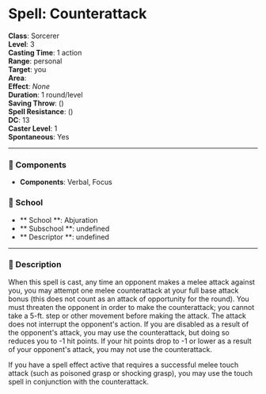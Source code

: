 
# Spell: Counterattack
**Class**: Sorcerer  
**Level**: 3  
**Casting Time**: 1 action  
**Range**: personal  
**Target**: you  
**Area**:   
**Effect**: _None_  
**Duration**: 1 round/level  
**Saving Throw**:  ()  
**Spell Resistance**:  ()  
**DC**: 13  
**Caster Level**: 1  
**Spontaneous**: Yes

---

### 🔮 Components
- **Components**: Verbal, Focus

### 🏫 School
- ** School **: Abjuration
- ** Subschool **: undefined
- ** Descriptor **: undefined
---

### 📜 Description
When this spell is cast, any time an opponent makes a melee attack against you, you may attempt one melee counterattack at your full base attack bonus (this does not count as an attack of opportunity for the round). You must threaten the opponent in order to make the counterattack; you cannot take a 5-ft. step or other movement before making the attack. The attack does not interrupt the opponent's action. If you are disabled as a result of the opponent's attack, you may use the counterattack, but doing so reduces you to -1 hit points. If your hit points drop to -1 or lower as a result of your opponent's attack, you may not use the counterattack.

If you have a spell effect active that requires a successful melee touch attack (such as poisoned grasp or shocking grasp), you may use the touch spell in conjunction with the counterattack.
